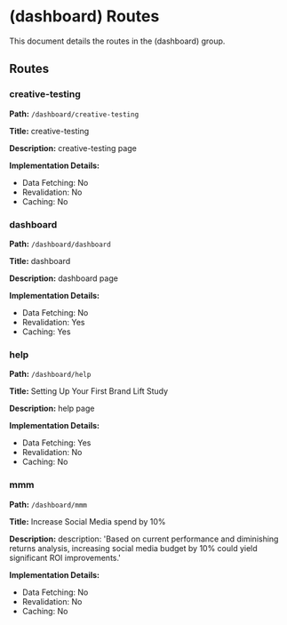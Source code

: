 # (dashboard) Routes

This document details the routes in the (dashboard) group.

## Routes

### creative-testing

**Path:** `/dashboard/creative-testing`

**Title:** creative-testing

**Description:** creative-testing page

**Implementation Details:**

- Data Fetching: No
- Revalidation: No
- Caching: No

### dashboard

**Path:** `/dashboard/dashboard`

**Title:** dashboard

**Description:** dashboard page

**Implementation Details:**

- Data Fetching: No
- Revalidation: Yes
- Caching: Yes

### help

**Path:** `/dashboard/help`

**Title:** Setting Up Your First Brand Lift Study

**Description:** help page

**Implementation Details:**

- Data Fetching: Yes
- Revalidation: No
- Caching: No

### mmm

**Path:** `/dashboard/mmm`

**Title:** Increase Social Media spend by 10%

**Description:** description: 'Based on current performance and diminishing returns analysis, increasing social media budget by 10% could yield significant ROI improvements.'

**Implementation Details:**

- Data Fetching: No
- Revalidation: No
- Caching: No
